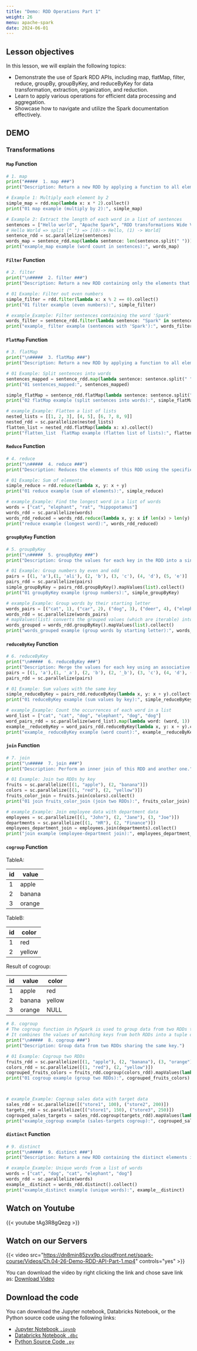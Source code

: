 ```yaml
---
title: "Demo: RDD Operations Part 1"
weight: 26
menu: apache-spark
date: 2024-06-01
---
```


## Lesson objectives

In this lesson, we will explain the following topics:
- Demonstrate the use of Spark RDD APIs, including map, flatMap, filter, reduce, groupBy, groupByKey, and reduceByKey for data transformation, extraction, organization, and reduction.
- Learn to apply various operations for efficient data processing and aggregation.
- Showcase how to navigate and utilize the Spark documentation effectively.

## DEMO

### Transformations


####  `Map` Function

```python
# 1. map
print("#####  1. map ###")
print("Description: Return a new RDD by applying a function to all elements of this RDD.")

# Example 1: Multiply each element by 2
simple_map = rdd.map(lambda x: x * 2).collect()
print("01 map example (multiply by 2):", simple_map)

# Example 2: Extract the length of each word in a list of sentences
sentences = ["Hello world", "Apache Spark", "RDD transformations Wide Vs Narrow Spark"]
# Hello World => split (" ") => [(0)-> Hello, (1) -> World]
sentence_rdd = sc.parallelize(sentences)
words_map = sentence_rdd.map(lambda sentence: len(sentence.split(" "))).collect()
print("example_map example (word count in sentences):", words_map)
```

####  `Filter` Function

```python
# 2. filter
print("\n#####  2. filter ###")
print("Description: Return a new RDD containing only the elements that satisfy a predicate.")

# 01 Example: Filter out even numbers
simple_filter = rdd.filter(lambda x: x % 2 == 0).collect()
print("01 filter example (even numbers):", simple_filter)

# example_Example: Filter sentences containing the word 'Spark'
words_filter = sentence_rdd.filter(lambda sentence: "Spark" in sentence).collect()
print("example_ filter example (sentences with 'Spark'):", words_filter)
```

####  `FlatMap` Function

```python
# 3. flatMap
print("\n#####  3. flatMap ###")
print("Description: Return a new RDD by applying a function to all elements of this RDD and then flattening the results.")

# 01 Example: Split sentences into words
sentences_mapped = sentence_rdd.map(lambda sentence: sentence.split(" ")).collect()
print("01 sentences_mapped:", sentences_mapped)

simple_flatMap = sentence_rdd.flatMap(lambda sentence: sentence.split(" ")).collect()
print("02 flatMap example (split sentences into words):", simple_flatMap)

# example_Example: Flatten a list of lists
nested_lists = [[1, 2, 3], [4, 5], [6, 7, 8, 9]]
nested_rdd = sc.parallelize(nested_lists)
flatten_list = nested_rdd.flatMap(lambda x: x).collect()
print("flatten_list  flatMap example (flatten list of lists):", flatten_list)
```

####  `Reduce` Function

```python
# 4. reduce
print("\n#####  4. reduce ###")
print("Description: Reduces the elements of this RDD using the specified commutative and associative binary operator.")

# 01 Example: Sum of elements
simple_reduce = rdd.reduce(lambda x, y: x + y)
print("01 reduce example (sum of elements):", simple_reduce)

# example_Example: Find the longest word in a list of words
words = ["cat", "elephant", "rat", "hippopotamus"]
words_rdd = sc.parallelize(words)
words_rdd_reduced = words_rdd.reduce(lambda x, y: x if len(x) > len(y) else y)
print("reduce example (longest word):", words_rdd_reduced)
```

####  `groupByKey` Function

```python
# 5. groupByKey
print("\n#####  5. groupByKey ###")
print("Description: Group the values for each key in the RDD into a single sequence.")

# 01 Example: Group numbers by even and odd
pairs = [(1, 'a'),(1, 'ali'), (2, 'b'), (3, 'c'), (4, 'd'), (5, 'e')]
pairs_rdd = sc.parallelize(pairs)
simple_groupByKey = pairs_rdd.groupByKey().mapValues(list).collect()
print("01 groupByKey example (group numbers):", simple_groupByKey)

# example_Example: Group words by their starting letter
words_pairs = [("cat", 1), ("car", 2), ("dog", 3), ("deer", 4), ("elephant", 5),("elephant", 20)]
words_rdd = sc.parallelize(words_pairs)
# mapValues(list) converts the grouped values (which are iterable) into lists.
words_grouped = words_rdd.groupByKey().mapValues(list).collect()
print("words_grouped example (group words by starting letter):", words_grouped)
```

####  `reduceByKey` Function

```python
# 6. reduceByKey
print("\n#####  6. reduceByKey ###")
print("Description: Merge the values for each key using an associative and commutative reduce function.")
pairs = [(1, 'a'),(1, '_a'), (2, 'b'), (2, '_b'), (3, 'c'), (4, 'd'), (5, 'e')]
pairs_rdd = sc.parallelize(pairs)

# 01 Example: Sum values with the same key
simple_reduceByKey = pairs_rdd.reduceByKey(lambda x, y: x + y).collect()
print("01 reduceByKey example (sum values by key):", simple_reduceByKey)

# example_Example: Count the occurrences of each word in a list
word_list = ["cat", "cat", "dog", "elephant", "dog", "dog"]
word_pairs_rdd = sc.parallelize(word_list).map(lambda word: (word, 1))
example__reduceByKey = word_pairs_rdd.reduceByKey(lambda x, y: x + y).collect()
print("example_ reduceByKey example (word count):", example__reduceByKey)
```

####  `join` Function

```python
# 7. join
print("\n#####  7. join ###")
print("Description: Perform an inner join of this RDD and another one.")

# 01 Example: Join two RDDs by key
fruits = sc.parallelize([(1, "apple"), (2, "banana")])
colors = sc.parallelize([(1, "red"), (2, "yellow")])
fruits_color_join = fruits.join(colors).collect()
print("01 join fruits_color_join (join two RDDs):", fruits_color_join)

# example_Example: Join employee data with department data
employees = sc.parallelize([(1, "John"), (2, "Jane"), (3, "Joe")])
departments = sc.parallelize([(1, "HR"), (2, "Finance")])
employees_department_join = employees.join(departments).collect()
print("join example (employee-department join):", employees_department_join)
```

####  `cogroup` Function

<!-- #region -->
TableA:

| id | value  |
|----|--------|
|  1 | apple  |
|  2 | banana |
|  3 | orange |


TableB:

| id | color  |
|----|--------|
|  1 | red    |
|  2 | yellow |


Result of cogroup:

| id | value  | color  |
|----|--------|--------|
|  1 | apple  | red    |
|  2 | banana | yellow |
|  3 | orange | NULL   |


<!-- #endregion -->

```python
# 8. cogroup
# The cogroup function in PySpark is used to group data from two RDDs that share the same key. 
# It combines the values of matching keys from both RDDs into a tuple of lists.
print("\n#####  8. cogroup ###")
print("Description: Group data from two RDDs sharing the same key.")

# 01 Example: Cogroup two RDDs
fruits_rdd = sc.parallelize([(1, "apple"), (2, "banana"), (3, "orange")])
colors_rdd = sc.parallelize([(1, "red"), (2, "yellow")])
cogrouped_fruits_colors = fruits_rdd.cogroup(colors_rdd).mapValues(lambda x: (list(x[0]), list(x[1]))).collect()
print("01 cogroup example (group two RDDs):", cogrouped_fruits_colors)



# example_Example: Cogroup sales data with target data
sales_rdd = sc.parallelize([("store1", 100), ("store2", 200)])
targets_rdd = sc.parallelize([("store1", 150), ("store3", 250)])
cogrouped_sales_targets = sales_rdd.cogroup(targets_rdd).mapValues(lambda x: (list(x[0]), list(x[1]))).collect()
print("example_cogroup example (sales-targets cogroup):", cogrouped_sales_targets)

```

####  `distinct` Function

```python
# 9. distinct
print("\n#####  9. distinct ###")
print("Description: Return a new RDD containing the distinct elements in this RDD.")

# example_Example: Unique words from a list of words
words = ["cat", "dog", "cat", "elephant", "dog"]
words_rdd = sc.parallelize(words)
example__distinct = words_rdd.distinct().collect()
print("example_distinct example (unique words):", example__distinct)
```


## Watch on Youtube

{{< youtube tAg3R8gQezg >}}

## Watch on our Servers

{{< video src="https://dn8min85zvx9p.cloudfront.net/spark-course/Videos/Ch.04-26-Demo-RDD-API-Part-1.mp4" controls="yes" >}}

You can download the video by right clicking the link and chose save link as: [Download Video](https://dn8min85zvx9p.cloudfront.net/spark-course/Videos/Ch.04-26-Demo-RDD-API-Part-1.mp4)

## Download the code

You can download the Jupyter notebook, Databricks Notebook, or the Python source code using the following links:

- [Jupyter Notebook `.ipynb`](https://dn8min85zvx9p.cloudfront.net/spark-course/Code/26-rdd-operations-part-1/rdd_operations_part_1.ipynb)
- [Databricks Notebook `.dbc`](https://dn8min85zvx9p.cloudfront.net/spark-course/Code/26-rdd-operations-part-1/rdd_operations_part_1.dbc)
- [Python Source Code `.py`](https://dn8min85zvx9p.cloudfront.net/spark-course/Code/26-rdd-operations-part-1/rdd_operations_part_1.py)
